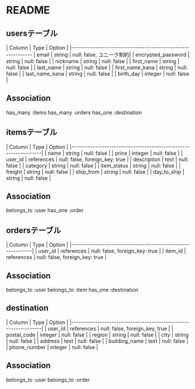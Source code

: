 # README

## usersテーブル

| Column                | Type      | Option                 |
|-------------------------------------------------------------
| email                 | string    | null: false, ユニーク制約|
| encrypted_password    | string    | null: false            |
| nickname              | string    | null: false            |
| first_name            | string    | null: false            |
| last_name             | string    | null: false            |
| first_name_kana       | string    | null: false            |
| last_name_kana        | string    | null: false            |
| birth_day             | integer   | null: false            |

## Association
 has_many :items
 has_many :orders
 has_one :destination

## itemsテーブル

| Column            | Type       | Option                         |
|-----------------------------------------------------------------|
| name              | string     | null: false                    |
| price             | integer    | null: false                    |
| user_id           | references | null: false, foreign_key: true |
| description       | text       | null: false                    |
| category          | string     | null: false                    |
| item_status       | string     | null: false                    |
| freight           | string     | null: false                    |
| ship_from         | string     | null: false                    |
| day_to_ship       | string     | null: false                    |

## Association
 belongs_to :user
 has_one :order


## ordersテーブル

| Column      | Type        | Option                          |
|-------------------------------------------------------------|
| user_id     | references  | null: false, foreign_key: true  |
| item_id     | references  | null: false, foreign_key: true  |

## Association
 belongs_to :user
 belongs_to :item
 has_one :destination

## destination

| Column          | Type      | Option                            |
|-----------------------------------------------------------------|
| user_id         | references | null: false, foreign_key, true   |
| postal_code     | integer    | null: false                      |
| region          | string     | null: false                      |
| city            | string     | null: false                      |
| address         | text       | null: false                      |
| building_name   | text       | null: false                      |
| phone_number    | integer    | null: false                      |

## Association
 belongs_to :user
 belongs_to :order